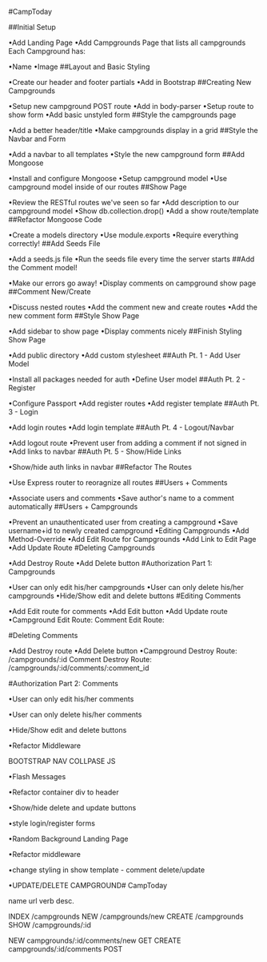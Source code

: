 #CampToday

##Initial Setup

•Add Landing Page
•Add Campgrounds Page that lists all campgrounds
Each Campground has:

•Name
•Image
##Layout and Basic Styling

•Create our header and footer partials
•Add in Bootstrap
##Creating New Campgrounds

•Setup new campground POST route
•Add in body-parser
•Setup route to show form
•Add basic unstyled form
##Style the campgrounds page

•Add a better header/title
•Make campgrounds display in a grid
##Style the Navbar and Form

•Add a navbar to all templates
•Style the new campground form
##Add Mongoose

•Install and configure Mongoose
•Setup campground model
•Use campground model inside of our routes
##Show Page

•Review the RESTful routes we've seen so far
•Add description to our campground model
•Show db.collection.drop()
•Add a show route/template
##Refactor Mongoose Code

•Create a models directory
•Use module.exports
•Require everything correctly!
##Add Seeds File

•Add a seeds.js file
•Run the seeds file every time the server starts
##Add the Comment model!

•Make our errors go away!
•Display comments on campground show page
##Comment New/Create

•Discuss nested routes
•Add the comment new and create routes
•Add the new comment form
##Style Show Page

•Add sidebar to show page
•Display comments nicely
##Finish Styling Show Page

•Add public directory
•Add custom stylesheet
##Auth Pt. 1 - Add User Model

•Install all packages needed for auth
•Define User model
##Auth Pt. 2 - Register

•Configure Passport
•Add register routes
•Add register template
##Auth Pt. 3 - Login

•Add login routes
•Add login template
##Auth Pt. 4 - Logout/Navbar

•Add logout route
•Prevent user from adding a comment if not signed in
•Add links to navbar
##Auth Pt. 5 - Show/Hide Links

•Show/hide auth links in navbar
##Refactor The Routes

•Use Express router to reoragnize all routes
##Users + Comments

•Associate users and comments
•Save author's name to a comment automatically
##Users + Campgrounds

•Prevent an unauthenticated user from creating a campground
•Save username+id to newly created campground
•Editing Campgrounds
•Add Method-Override
•Add Edit Route for Campgrounds
•Add Link to Edit Page
•Add Update Route
#Deleting Campgrounds

•Add Destroy Route
•Add Delete button
#Authorization Part 1: Campgrounds

•User can only edit his/her campgrounds
•User can only delete his/her campgrounds
•Hide/Show edit and delete buttons
#Editing Comments

•Add Edit route for comments
•Add Edit button
•Add Update route
•Campground Edit Route: Comment Edit Route:

#Deleting Comments

•Add Destroy route
•Add Delete button
•Campground Destroy Route: /campgrounds/:id Comment Destroy Route: /campgrounds/:id/comments/:comment_id

#Authorization Part 2: Comments

•User can only edit his/her comments

•User can only delete his/her comments

•Hide/Show edit and delete buttons

•Refactor Middleware

BOOTSTRAP NAV COLLPASE JS

•Flash Messages

•Refactor container div to header

•Show/hide delete and update buttons

•style login/register forms

•Random Background Landing Page

•Refactor middleware

•change styling in show template - comment delete/update

•UPDATE/DELETE CAMPGROUND# CampToday

name url verb desc.

INDEX /campgrounds NEW /campgrounds/new CREATE /campgrounds SHOW /campgrounds/:id

NEW campgrounds/:id/comments/new GET CREATE campgrounds/:id/comments POST
